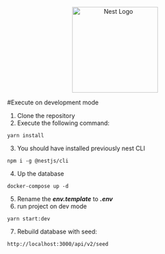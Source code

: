 <p align="center">
  <a href="http://nestjs.com/" target="blank"><img src="https://nestjs.com/img/logo-small.svg" width="200" alt="Nest Logo" /></a>
</p>

#Execute on development mode

1. Clone the repository
2. Execute the following command:

```
yarn install
```

3. You should have installed previously nest CLI

```
npm i -g @nestjs/cli
```

4. Up the database

```
docker-compose up -d
```

5. Rename the **_env.template_** to **_.env_**
6. run project on dev mode

```
yarn start:dev
```

7. Rebuild database with seed:

```
http://localhost:3000/api/v2/seed
```
